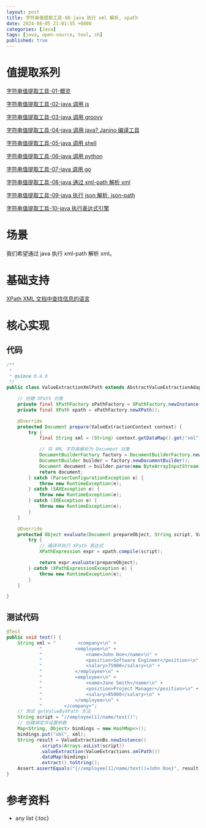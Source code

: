 ```yaml
---
layout: post
title: 字符串值提取工具-08-java 执行 xml 解析, xpath
date: 2024-08-05 21:01:55 +0800
categories: [Java]
tags: [java, open-source, tool, sh]
published: true
---
```


# 值提取系列

[字符串值提取工具-01-概览](https://houbb.github.io/2024/08/05/value-extraction-01-overview)

[字符串值提取工具-02-java 调用 js](https://houbb.github.io/2024/08/05/value-extraction-02-java-call-js)

[字符串值提取工具-03-java 调用 groovy](https://houbb.github.io/2024/08/05/value-extraction-03-java-call-groovy)

[字符串值提取工具-04-java 调用 java? Janino 编译工具](https://houbb.github.io/2024/08/05/value-extraction-04-java-call-java)

[字符串值提取工具-05-java 调用 shell](https://houbb.github.io/2024/08/05/value-extraction-05-java-call-shell)

[字符串值提取工具-06-java 调用 python](https://houbb.github.io/2024/08/05/value-extraction-06-java-call-python)

[字符串值提取工具-07-java 调用 go](https://houbb.github.io/2024/08/05/value-extraction-07-java-call-go)

[字符串值提取工具-08-java 通过 xml-path 解析 xml](https://houbb.github.io/2024/08/05/value-extraction-08-java-xpath)

[字符串值提取工具-09-java 执行 json 解析, json-path](https://houbb.github.io/2024/08/05/value-extraction-09-java-json-path)

[字符串值提取工具-10-java 执行表达式引擎](https://houbb.github.io/2024/08/05/value-extraction-10-java-expression)

# 场景

我们希望通过 java 执行 xml-path 解析 xml。

# 基础支持

[XPath XML 文档中查找信息的语言](https://houbb.github.io/2017/06/21/config-xml-xpath-intro)

# 核心实现

## 代码

```java
/**
 *
 * @since 0.4.0
 */
public class ValueExtractionXmlPath extends AbstractValueExtractionAdaptor<Document> {

    // 创建 XPath 对象
    private final XPathFactory xPathFactory = XPathFactory.newInstance();
    private final XPath xpath = xPathFactory.newXPath();

    @Override
    protected Document prepare(ValueExtractionContext context) {
        try {
            final String xml = (String) context.getDataMap().get("xml");

            // 将 XML 字符串解析为 Document 对象
            DocumentBuilderFactory factory = DocumentBuilderFactory.newInstance();
            DocumentBuilder builder = factory.newDocumentBuilder();
            Document document = builder.parse(new ByteArrayInputStream(xml.getBytes(StandardCharsets.UTF_8)));
            return document;
        } catch (ParserConfigurationException e) {
            throw new RuntimeException(e);
        } catch (SAXException e) {
            throw new RuntimeException(e);
        } catch (IOException e) {
            throw new RuntimeException(e);
        }
    }

    @Override
    protected Object evaluate(Document prepareObject, String script, ValueExtractionContext context) {
        try {
            // 编译并执行 XPath 表达式
            XPathExpression expr = xpath.compile(script);

            return expr.evaluate(prepareObject);
        } catch (XPathExpressionException e) {
            throw new RuntimeException(e);
        }
    }

}
```

## 测试代码

```java
@Test
public void test() {
    String xml = "        <company>\n" +
            "            <employee>\n" +
            "                <name>John Doe</name>\n" +
            "                <position>Software Engineer</position>\n" +
            "                <salary>75000</salary>\n" +
            "            </employee>\n" +
            "            <employee>\n" +
            "                <name>Jane Smith</name>\n" +
            "                <position>Project Manager</position>\n" +
            "                <salary>85000</salary>\n" +
            "            </employee>\n" +
            "        </company>";
    // 测试 getValueByXPath 方法
    String script = "//employee[1]/name/text()";
    // 创建绑定并设置参数
    Map<String, Object> bindings = new HashMap<>();
    bindings.put("xml", xml);
    String result = ValueExtractionBs.newInstance()
            .scripts(Arrays.asList(script))
            .valueExtraction(ValueExtractions.xmlPath())
            .dataMap(bindings)
            .extract().toString();
    Assert.assertEquals("{//employee[1]/name/text()=John Doe}", result);
}
```


# 参考资料

* any list
{:toc}